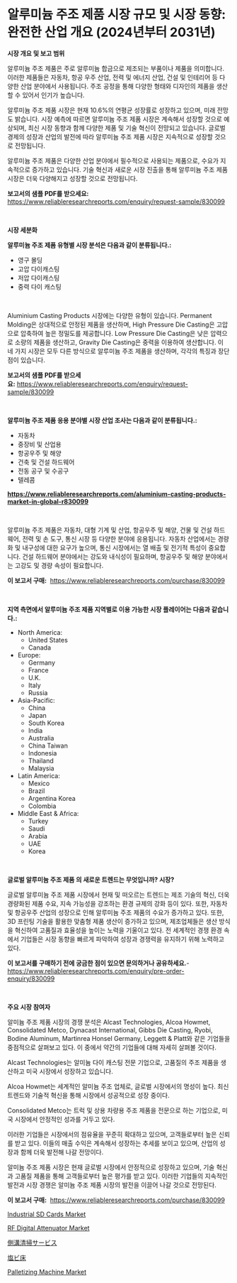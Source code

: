 <p><h1>알루미늄 주조 제품 시장 규모 및 시장 동향: 완전한 산업 개요 (2024년부터 2031년)</h1></p><p><strong>시장 개요 및 보고 범위</strong></p>
<p><p>알루미늄 주조 제품은 주로 알루미늄 합금으로 제조되는 부품이나 제품을 의미합니다. 이러한 제품들은 자동차, 항공 우주 산업, 전력 및 에너지 산업, 건설 및 인테리어 등 다양한 산업 분야에서 사용됩니다. 주조 공정을 통해 다양한 형태와 디자인의 제품을 생산할 수 있어서 인기가 높습니다.</p><p>알루미늄 주조 제품 시장은 현재 10.6%의 연평균 성장률로 성장하고 있으며, 미래 전망도 밝습니다. 시장 예측에 따르면 알루미늄 주조 제품 시장은 계속해서 성장할 것으로 예상되며, 최신 시장 동향과 함께 다양한 제품 및 기술 혁신이 전망되고 있습니다. 글로벌 경제의 성장과 산업의 발전에 따라 알루미늄 주조 제품 시장은 지속적으로 성장할 것으로 전망됩니다.</p><p>알루미늄 주조 제품은 다양한 산업 분야에서 필수적으로 사용되는 제품으로, 수요가 지속적으로 증가하고 있습니다. 기술 혁신과 새로운 시장 진출을 통해 알루미늄 주조 제품 시장은 더욱 다양해지고 성장할 것으로 전망됩니다.</p></p>
<p><strong>보고서의 샘플 PDF를 받으세요:</strong> <a href="https://www.reliableresearchreports.com/enquiry/request-sample/830099">https://www.reliableresearchreports.com/enquiry/request-sample/830099</a></p>
<p>&nbsp;</p>
<p><strong>시장 세분화</strong></p>
<p><strong>알루미늄 주조 제품 유형별 시장 분석은 다음과 같이 분류됩니다.:</strong></p>
<p><ul><li>영구 몰딩</li><li>고압 다이캐스팅</li><li>저압 다이캐스팅</li><li>중력 다이 캐스팅</li></ul></p>
<p>&nbsp;</p>
<p><p>Aluminium Casting Products 시장에는 다양한 유형이 있습니다.  Permanent Molding은 상대적으로 안정된 제품을 생산하며, High Pressure Die Casting은 고압으로 압축하여 높은 정밀도를 제공합니다. Low Pressure Die Casting은 낮은 압력으로 소량의 제품을 생산하고, Gravity Die Casting은 중력을 이용하여 생산합니다. 이 네 가지 시장은 모두 다른 방식으로 알루미늄 주조 제품을 생산하며, 각각의 특징과 장단점이 있습니다.</p></p>
<p><strong>보고서의 샘플 PDF를 받으세요:</strong>&nbsp;<a href="https://www.reliableresearchreports.com/enquiry/request-sample/830099">https://www.reliableresearchreports.com/enquiry/request-sample/830099</a></p>
<p>&nbsp;</p>
<p><strong> 알루미늄 주조 제품 응용 분야별 시장 산업 조사는 다음과 같이 분류됩니다.:</strong></p>
<p><ul><li>자동차</li><li>중장비 및 산업용</li><li>항공우주 및 해양</li><li>건축 및 건설 하드웨어</li><li>전동 공구 및 수공구</li><li>텔레콤</li></ul></p>
<p><strong><a href="https://www.reliableresearchreports.com/aluminium-casting-products-market-in-global-r830099">https://www.reliableresearchreports.com/aluminium-casting-products-market-in-global-r830099</a></strong></p>
<p>&nbsp;</p>
<p><p>알루미늄 주조 제품은 자동차, 대형 기계 및 산업, 항공우주 및 해양, 건물 및 건설 하드웨어, 전력 및 손 도구, 통신 시장 등 다양한 분야에 응용됩니다. 자동차 산업에서는 경량화 및 내구성에 대한 요구가 높으며, 통신 시장에서는 열 배출 및 전기적 특성이 중요합니다. 건설 하드웨어 분야에서는 강도와 내식성이 필요하며, 항공우주 및 해양 분야에서는 고강도 및 경량 속성이 필요합니다.</p></p>
<p><strong>이 보고서 구매:</strong>&nbsp; <a href="https://www.reliableresearchreports.com/purchase/830099">https://www.reliableresearchreports.com/purchase/830099</a></p>
<p>&nbsp;</p>
<p><strong>지역 측면에서 알루미늄 주조 제품 지역별로 이용 가능한 시장 플레이어는 다음과 같습니다.:</strong></p>
<p><ul>
    <li>
        North America:
        <ul>
            <li>United States</li>
            <li>Canada</li>
        </ul>
    </li>
    <li>
        Europe:
        <ul>
            <li>Germany</li>
            <li>France</li>
            <li>U.K.</li>
            <li>Italy</li>
            <li>Russia</li>
        </ul>
    </li>
    <li>
        Asia-Pacific:
        <ul>
            <li>China</li>
            <li>Japan</li>
            <li>South Korea</li>
            <li>India</li>
            <li>Australia</li>
            <li>China Taiwan</li>
            <li>Indonesia</li>
            <li>Thailand</li>
            <li>Malaysia</li>
        </ul>
    </li>
    <li>
        Latin America:
        <ul>
            <li>Mexico</li>
            <li>Brazil</li>
            <li>Argentina Korea</li>
            <li>Colombia</li>
        </ul>
    </li>
    <li>
        Middle East & Africa:
        <ul>
            <li>Turkey</li>
            <li>Saudi</li>
            <li>Arabia</li>
            <li>UAE</li>
            <li>Korea</li>
        </ul>
    </li>
    </ul></p>
<p>&nbsp;</p>
<p><strong>글로벌 알루미늄 주조 제품 의 새로운 트렌드는 무엇입니까? 시장?</strong></p>
<p><p>글로벌 알루미늄 주조 제품 시장에서 현재 및 떠오르는 트렌드는 제조 기술의 혁신, 더욱 경량화된 제품 수요, 지속 가능성을 강조하는 환경 규제의 강화 등이 있다. 또한, 자동차 및 항공우주 산업의 성장으로 인해 알루미늄 주조 제품의 수요가 증가하고 있다. 또한, 3D 프린팅 기술을 활용한 맞춤형 제품 생산이 증가하고 있으며, 제조업체들은 생산 방식을 혁신하여 고품질과 효율성을 높이는 노력을 기울이고 있다. 전 세계적인 경쟁 환경 속에서 기업들은 시장 동향을 빠르게 파악하여 성장과 경쟁력을 유지하기 위해 노력하고 있다.</p></p>
<p><strong>이 보고서를 구매하기 전에 궁금한 점이 있으면 문의하거나 공유하세요.</strong>- <a href="https://www.reliableresearchreports.com/enquiry/pre-order-enquiry/830099">https://www.reliableresearchreports.com/enquiry/pre-order-enquiry/830099</a></p>
<p>&nbsp;</p>
<p><strong>주요 시장 참여자</strong></p>
<p><p>알미늄 주조 제품 시장의 경쟁 분석은 Alcast Technologies, Alcoa Howmet, Consolidated Metco, Dynacast International, Gibbs Die Casting, Ryobi, Bodine Aluminum, Martinrea Honsel Germany, Leggett & Platt와 같은 기업들을 중점적으로 살펴보고 있다. 이 중에서 약간의 기업들에 대해 자세히 살펴볼 것이다.</p><p>Alcast Technologies는 알미늄 다이 캐스팅 전문 기업으로, 고품질의 주조 제품을 생산하고 미국 시장에서 성장하고 있습니다.</p><p>Alcoa Howmet는 세계적인 알미늄 주조 업체로, 글로벌 시장에서의 명성이 높다. 최신 트렌드와 기술적 혁신을 통해 시장에서 성공적으로 성장 중이다.</p><p>Consolidated Metco는 트럭 및 상용 차량용 주조 제품을 전문으로 하는 기업으로, 미국 시장에서 안정적인 성과를 거두고 있다.</p><p>이러한 기업들은 시장에서의 점유율을 꾸준히 확대하고 있으며, 고객들로부터 높은 신뢰를 받고 있다. 이들의 매출 수익은 계속해서 성장하는 추세를 보이고 있으며, 산업의 성장과 함께 더욱 발전해 나갈 전망이다.</p><p>알미늄 주조 제품 시장은 현재 글로벌 시장에서 안정적으로 성장하고 있으며, 기술 혁신과 고품질 제품을 통해 고객들로부터 높은 평가를 받고 있다. 이러한 기업들의 지속적인 발전과 시장 경쟁은 알미늄 주조 제품 시장의 발전을 이끌어 나갈 것으로 전망된다.</p></p>
<p><strong>이 보고서 구매:</strong>&nbsp;&nbsp;<a href="https://www.reliableresearchreports.com/purchase/830099">https://www.reliableresearchreports.com/purchase/830099</a></p>
<p><p><a href="https://www.linkedin.com/pulse/industrial-sd-cards-market-key-successful-business-strategy-c7e6c?trackingId=OKEkeIe6iKrm4O5qS6MMRA%3D%3D">Industrial SD Cards Market</a></p><p><a href="https://www.linkedin.com/pulse/rf-digital-attenuator-market-competitive-analysis-trends-opvrc?trackingId=b2c5rvn1zk5NY8OcDuWOyw%3D%3D">RF Digital Attenuator Market</a></p><p><a href="https://github.com/pepo3k/Market-Research-Report-List-1/blob/main/618820225843.md">側溝清掃サービス</a></p><p><a href="https://medium.com/@nicolasrown5/pvc%E3%83%95%E3%83%AD%E3%82%A2%E5%B8%82%E5%A0%B4%E3%81%AF-%E5%B8%82%E5%A0%B4%E3%82%B7%E3%82%A7%E3%82%A2-%E5%B8%82%E5%A0%B4%E3%81%AE%E5%8B%95%E5%90%91-%E5%B8%82%E5%A0%B4%E3%81%AE%E6%88%90%E9%95%B7%E3%81%AB%E9%96%A2%E3%81%99%E3%82%8B%E6%83%85%E5%A0%B1%E3%82%92%E6%8F%90%E4%BE%9B%E3%81%97%E3%81%BE%E3%81%99-8af7dc029e78">塩ビ床</a></p><p><a href="https://medium.com/@susanwest38/palletizing-machine-nbsp-market-focuses-on-market-share-size-and-projected-forecast-till-2031-59a65d991fe2">Palletizing Machine Market</a></p></p>